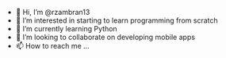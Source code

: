 - 👋 Hi, I’m @rzambran13
- 👀 I’m interested in starting to learn programming from scratch
- 🌱 I’m currently learning Python 
- 💞️ I’m looking to collaborate on developing mobile apps
- 📫 How to reach me ...

<!---
rzambran13/rzambran13 is a ✨ special ✨ repository because its `README.md` (this file) appears on your GitHub profile.
You can click the Preview link to take a look at your changes.
--->
